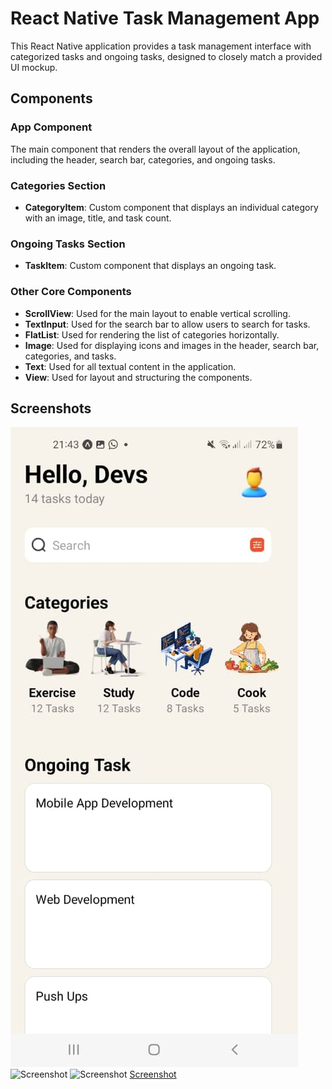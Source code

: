 # React Native Task Management App

This React Native application provides a task management interface with categorized tasks and ongoing tasks, designed to closely match a provided UI mockup.

## Components

### App Component

The main component that renders the overall layout of the application, including the header, search bar, categories, and ongoing tasks.

### Categories Section

- **CategoryItem**: Custom component that displays an individual category with an image, title, and task count.

### Ongoing Tasks Section

- **TaskItem**: Custom component that displays an ongoing task.

### Other Core Components

- **ScrollView**: Used for the main layout to enable vertical scrolling.
- **TextInput**: Used for the search bar to allow users to search for tasks.
- **FlatList**: Used for rendering the list of categories horizontally.
- **Image**: Used for displaying icons and images in the header, search bar, categories, and tasks.
- **Text**: Used for all textual content in the application.
- **View**: Used for layout and structuring the components.

## Screenshots

![Screenshot](./screenshot.png)
![Screenshot](./rn-3/screenshot1.png)
![Screenshot](./rn-3/screenshot2.png)
[Screenshot](./rn-3/screenshot3.png)
